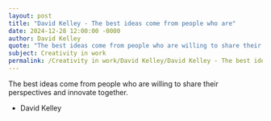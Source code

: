 ```yaml
---
layout: post
title: "David Kelley - The best ideas come from people who are"
date: 2024-12-28 12:00:00 -0000
author: David Kelley
quote: "The best ideas come from people who are willing to share their perspectives and innovate together."
subject: Creativity in work
permalink: /Creativity in work/David Kelley/David Kelley - The best ideas come from people who are
---
```


The best ideas come from people who are willing to share their perspectives and innovate together.

- David Kelley
